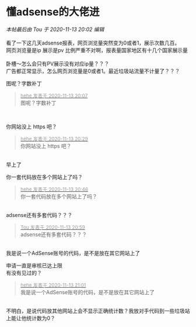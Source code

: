 # 懂adsense的大佬进


<i class="pstatus"> 本帖最后由 Tou 于 2020-11-13 20:02 编辑 </i><br />
<br />
看了一下这几天adsense报表，网页浏览量突然变为0或者1，展示次数几百。<br />
网页浏览量是ip 展示是pv 比例严重不对啊，报表量国家地区有十几个国家展示量<br />
<br />
卧槽～怎么会只有PV展示没有对应ip量？？？<br />
广告都正常显示，怎么网页浏览量是0或者1。最近垃圾站流量不计量了？？？

图呢？字数补丁

<div class="quote"><blockquote><font size="2"><a href="https://www.hostloc.com/forum.php?mod=redirect&amp;goto=findpost&amp;pid=9450183&amp;ptid=766362" target="_blank"><font color="#999999">hehe 发表于 2020-11-13 20:07</font></a></font><br />
图呢？字数补丁</blockquote></div><br />
<img id="aimg_u3Vvo" onclick="zoom(this, this.src, 0, 0, 0)" class="zoom" src="https://gejiba.com/view.php/b91c3f7d0641cb839f3ae3e70f56a1a6.jpg" onmouseover="img_onmouseoverfunc(this)" onload="thumbImg(this)" border="0" alt="" /><br />
<img id="aimg_oYnD0" onclick="zoom(this, this.src, 0, 0, 0)" class="zoom" src="https://gejiba.com/view.php/7610742ad68323284e942842d5b65f15.jpg" onmouseover="img_onmouseoverfunc(this)" onload="thumbImg(this)" border="0" alt="" />

你网站没上 https 吧？

<div class="quote"><blockquote><font size="2"><a href="https://www.hostloc.com/forum.php?mod=redirect&amp;goto=findpost&amp;pid=9450314&amp;ptid=766362" target="_blank"><font color="#999999">hehe 发表于 2020-11-13 20:29</font></a></font><br />
你网站没上 https 吧？</blockquote></div><br />
早上了<img src="static/image/smiley/default/lol.gif" smilieid="12" border="0" alt="" />

你一套代码放在多个网站上了吗？

<div class="quote"><blockquote><font size="2"><a href="https://www.hostloc.com/forum.php?mod=redirect&amp;goto=findpost&amp;pid=9450386&amp;ptid=766362" target="_blank"><font color="#999999">hehe 发表于 2020-11-13 20:46</font></a></font><br />
你一套代码放在多个网站上了吗？</blockquote></div><br />
adsense还有多套代码？？？

<div class="quote"><blockquote><font size="2"><a href="https://www.hostloc.com/forum.php?mod=redirect&amp;goto=findpost&amp;pid=9450422&amp;ptid=766362" target="_blank"><font color="#999999">Tou 发表于 2020-11-13 20:59</font></a></font><br />
adsense还有多套代码？？？</blockquote></div><br />
我是说一个AdSense账号的代码，是不是放在其它网站上了

申请一直是审核已达上限<br />
有没有见过的？

<div class="quote"><blockquote><font size="2"><a href="https://www.hostloc.com/forum.php?mod=redirect&amp;goto=findpost&amp;pid=9450440&amp;ptid=766362" target="_blank"><font color="#999999">hehe 发表于 2020-11-13 21:01</font></a></font><br />
我是说一个AdSense账号的代码，是不是放在其它网站上了</blockquote></div><br />
不明白，是说代码放其他网站上会不显示正确统计数？我放对手代码到一些垃圾站上能让他统计数为0？ <img src="static/image/smiley/yct/010.gif" smilieid="41" border="0" alt="" />

